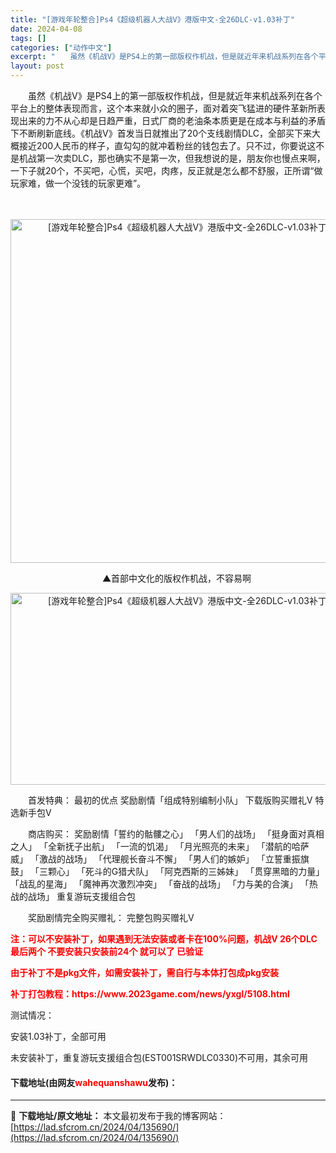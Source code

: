 ```yaml
---
title: "[游戏年轮整合]Ps4《超级机器人大战V》港版中文-全26DLC-v1.03补丁"
date: 2024-04-08
tags: []
categories: ["动作中文"]
excerpt: "　　虽然《机战V》是PS4上的第一部版权作机战，但是就近年来机战系列在各个平台上的整体表现而言，这个本来就小众的圈子，面对着突飞猛进的硬件革新所表现出来的力不从心却是日趋严重，日式厂商的老油条本质更是在成本与利益的矛盾下不断刷新底线。《机战V》首发当日就推出了20个支线剧情DLC，全部买下来大概接近&hellip;"
layout: post
---
```


 <p>　　虽然《机战V》是PS4上的第一部版权作机战，但是就近年来机战系列在各个平台上的整体表现而言，这个本来就小众的圈子，面对着突飞猛进的硬件革新所表现出来的力不从心却是日趋严重，日式厂商的老油条本质更是在成本与利益的矛盾下不断刷新底线。《机战V》首发当日就推出了20个支线剧情DLC，全部买下来大概接近200人民币的样子，直勾勾的就冲着粉丝的钱包去了。只不过，你要说这不是机战第一次卖DLC，那也确实不是第一次，但我想说的是，朋友你也慢点来啊，一下子就20个，不买吧，心慌，买吧，肉疼，反正就是怎么都不舒服，正所谓&ldquo;做玩家难，做一个没钱的玩家更难&rdquo;。</p> <p>　　</p> <p align="center"><img src="https://lad.sfcrom.cn/wp-content/uploads/2024/04/20240408_661356d0432fb.webp" style="border-top: 0px solid; border-right: 0px solid; width: 550px; border-bottom: 0px solid; border-left: 0px solid" alt="[游戏年轮整合]Ps4《超级机器人大战V》港版中文-全26DLC-v1.03补丁" /></p> <p style="text-align: center">　　▲首部中文化的版权作机战，不容易啊</p> <p align="center"><img src="https://lad.sfcrom.cn/wp-content/uploads/2024/04/20240408_661356d09c9c2.webp" style="border-top: 0px solid; height: 307px; border-right: 0px solid; width: 550px; border-bottom: 0px solid; border-left: 0px solid" alt="[游戏年轮整合]Ps4《超级机器人大战V》港版中文-全26DLC-v1.03补丁" /></p> <p>　　首发特典： 最初的优点 奖励剧情「组成特别编制小队」 下载版购买赠礼V 特选新手包V</p> <p>　　商店购买： 奖励剧情「誓约的骷髏之心」 「男人们的战场」 「挺身面对真相之人」 「全新抚子出航」 「一流的饥渴」 「月光照亮的未来」 「潜航的哈萨威」 「激战的战场」 「代理舰长奋斗不懈」 「男人们的嫉妒」 「立誓重振旗鼓」 「三颗心」 「死斗的G猎犬队」 「阿克西斯的三姊妹」 「贯穿黑暗的力量」 「战乱的星海」 「魔神再次激烈冲突」 「奋战的战场」 「力与美的合演」 「热战的战场」 重复游玩支援组合包</p> <p>　　奖励剧情完全购买赠礼： 完整包购买赠礼V</p> <p><span style="color:#FF0000;"><strong>注：可以不安装补丁，如果遇到无法安装或者卡在100%问题，机战V 26个DLC 最后两个 不要安装只安装前24个 就可以了 已验证</strong></span></p> <p><span style="color:#FF0000;"><strong>由于补丁不是pkg文件，如需安装补丁，需自行与本体打包成pkg安装</strong></span></p> <p><span style="color:#FF0000;"><strong>补丁打包教程：https://www.2023game.com/news/yxgl/5108.html</strong></span></p> <p>测试情况：</p> <p>安装1.03补丁，全部可用</p> <p>未安装补丁，重复游玩支援组合包(EST001SRWDLC0330)不可用，其余可用</p> <p><h4>下载地址(由网友<font color="red">wahequanshawu</font>发布)：</h4></p> 

---
📖 **下载地址/原文地址：** 本文最初发布于我的博客网站：[https://lad.sfcrom.cn/2024/04/135690/](https://lad.sfcrom.cn/2024/04/135690/)
